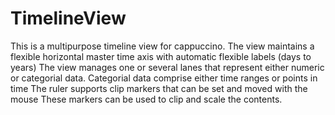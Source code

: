 # TimelineView
This is a multipurpose timeline view for cappuccino.
The view maintains a flexible horizontal master time axis with automatic flexible labels (days to years)
The view manages one or several lanes that represent either numeric or categorial data.
Categorial data comprise either time ranges or points in time
The ruler supports  clip markers that can be set and moved with the mouse
These markers can be used to clip and scale the contents.
